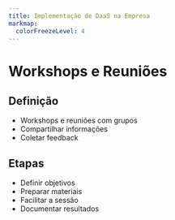 ```yaml
---
title: Implementação de DaaS na Empresa
markmap:
  colorFreezeLevel: 4
---
```


# Workshops e Reuniões

## **Definição** 
- Workshops e reuniões com grupos 
- Compartilhar informações 
- Coletar feedback
## **Etapas**
- Definir objetivos
- Preparar materiais
- Facilitar a sessão
- Documentar resultados 